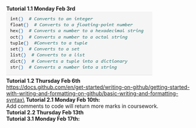 **Tutorial 1.1 Monday Feb 3rd**\
![data types in python](image.png)\
**Tutorial 1.2 Thursday Feb 6th**\
https://docs.github.com/en/get-started/writing-on-github/getting-started-with-writing-and-formatting-on-github/basic-writing-and-formatting-syntax\
**Tutorial 2.1 Monday Feb 10th:**\
Add comments to code will return more marks in coursework.\
**Tutorial 2.2 Thursday Feb 13th**\
**Tutorial 3.1 Monday Feb 17th:**
